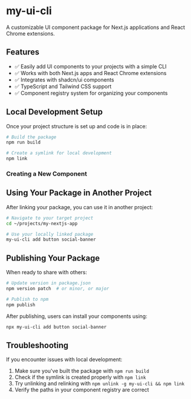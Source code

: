 # my-ui-cli

A customizable UI component package for Next.js applications and React Chrome extensions.

## Features

- ✅ Easily add UI components to your projects with a simple CLI
- ✅ Works with both Next.js apps and React Chrome extensions
- ✅ Integrates with shadcn/ui components
- ✅ TypeScript and Tailwind CSS support
- ✅ Component registry system for organizing your components

## Local Development Setup

Once your project structure is set up and code is in place:

```bash
# Build the package
npm run build

# Create a symlink for local development
npm link
```

### Creating a New Component

## Using Your Package in Another Project

After linking your package, you can use it in another project:

```bash
# Navigate to your target project
cd ~/projects/my-nextjs-app

# Use your locally linked package
my-ui-cli add button social-banner

```
## Publishing Your Package

When ready to share with others:

```bash
# Update version in package.json
npm version patch  # or minor, or major

# Publish to npm
npm publish
```

After publishing, users can install your components using:

```bash
npx my-ui-cli add button social-banner
```

## Troubleshooting

If you encounter issues with local development:

1. Make sure you've built the package with `npm run build`
2. Check if the symlink is created properly with `npm link`
3. Try unlinking and relinking with `npm unlink -g my-ui-cli && npm link`
4. Verify the paths in your component registry are correct
